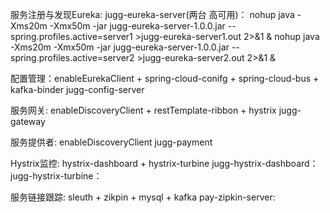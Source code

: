 服务注册与发现Eureka:
jugg-eureka-server(两台 高可用)：
nohup java -Xms20m -Xmx50m -jar jugg-eureka-server-1.0.0.jar --spring.profiles.active=server1 >jugg-eureka-server1.out 2>&1 &
nohup java -Xms20m -Xmx50m -jar jugg-eureka-server-1.0.0.jar --spring.profiles.active=server2 >jugg-eureka-server2.out 2>&1 &

配置管理：enableEurekaClient + spring-cloud-conifg + spring-cloud-bus + kafka-binder
jugg-config-server

服务网关: enableDiscoveryClient + restTemplate-ribbon + hystrix
jugg-gateway

服务提供者: enableDiscoveryClient
jugg-payment

Hystrix监控: hystrix-dashboard + hystrix-turbine
jugg-hystrix-dashboard：
jugg-hystrix-turbine：

服务链接跟踪: sleuth + zikpin + mysql + kafka
pay-zipkin-server:
